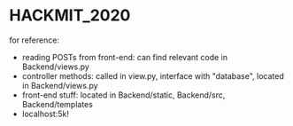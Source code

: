 # HACKMIT_2020

for reference:
- reading POSTs from front-end: can find relevant code in Backend/views.py
- controller methods: called in view.py, interface with "database", located in Backend/views.py
- front-end stuff: located in Backend/static, Backend/src, Backend/templates
- localhost:5k!

